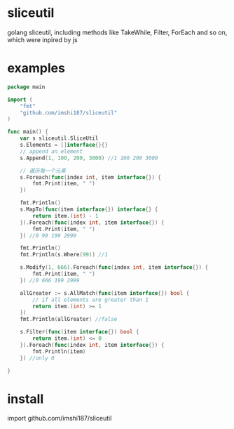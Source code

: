 # sliceutil

golang sliceutil, including methods like TakeWhile, Filter, ForEach and so on, which were inpired by js

# examples

```go
package main

import (
	"fmt"
	"github.com/imshi187/sliceutil"
)

func main() {
	var s sliceutil.SliceUtil
	s.Elements = []interface{}{}
	// append an element
	s.Append(1, 100, 200, 3000) //1 100 200 3000

	// 遍历每一个元素
	s.Foreach(func(index int, item interface{}) {
		fmt.Print(item, " ")
	})

	fmt.Println()
	s.MapTo(func(item interface{}) interface{} {
		return item.(int) - 1
	}).Foreach(func(index int, item interface{}) {
		fmt.Print(item, " ")
	}) //0 99 199 2999

	fmt.Println()
	fmt.Println(s.Where(99)) //1

	s.Modify(1, 666).Foreach(func(index int, item interface{}) {
		fmt.Print(item, " ")
	}) //0 666 199 2999

	allGreater := s.AllMatch(func(item interface{}) bool {
		// if all elements are greater than 1
		return item.(int) >= 1
	})
	fmt.Println(allGreater) //false

	s.Filter(func(item interface{}) bool {
		return item.(int) <= 0
	}).Foreach(func(index int, item interface{}) {
		fmt.Println(item)
	}) //only 0

}

```

# install

import github.com/imshi187/sliceutil
